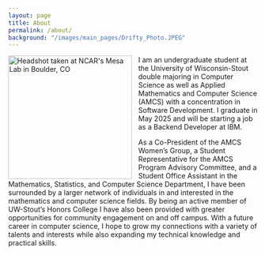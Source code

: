 ```yaml
---
layout: page
title: About
permalink: /about/
background: "/images/main_pages/Drifty_Photo.JPEG"
---
```



<img src="/images/main_pages/Emily-SIParCS23.jpg" alt="Headshot taken at NCAR's Mesa Lab in Boulder, CO" width=250 align="left" style="float:left; padding-right:10px" />

I am an undergraduate student at the University of Wisconsin-Stout double majoring in Computer Science as well as Applied Mathematics and Computer Science (AMCS) with a concentration in Software Development. I graduate in May 2025 and will be starting a job as a Backend Developer at IBM.

As a Co-President of the AMCS Women’s Group, a Student Representative for the AMCS Program Advisory Committee, and a Student Office Assistant in the Mathematics, Statistics, and Computer Science Department, I have been surrounded by a larger network of individuals in and interested in the mathematics and computer science fields. By being an active member of UW-Stout’s Honors College I have also been provided with greater opportunities for community engagement on and off campus. With a future career in computer science, I hope to grow my connections with a variety of talents and interests while also expanding my technical knowledge and practical skills.
